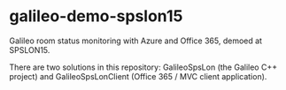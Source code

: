 # galileo-demo-spslon15
Galileo room status monitoring with Azure and Office 365, demoed at SPSLON15. 

There are two solutions in this repository: GalileoSpsLon (the Galileo C++ project) and GalileoSpsLonClient (Office 365 / MVC client application).
